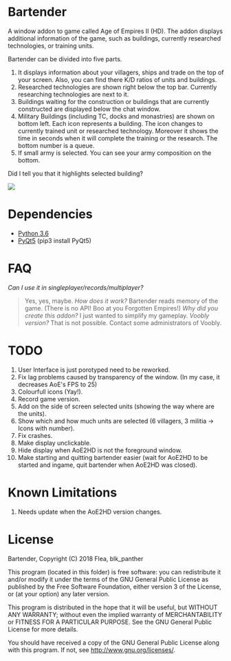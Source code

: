 # Bartender
A window addon to game called Age of Empires II (HD). The addon displays additional information of the game, such as buildings, currently researched technologies, or training units.

Bartender can be divided into five parts.
1) It displays information about your villagers, ships and trade on the top of your screen. Also, you can find there K/D ratios of units and buildings.
2) Researched technologies are shown right below the top bar. Currently researching technologies are next to it.
3) Buildings waiting for the construction or buildings that are currently constructed are displayed below the chat window.
4) Military Buildings (including TC, docks and monastries) are shown on bottom left. Each icon represents a building. The icon changes to currently trained unit or researched technology. Moreover it shows the time in seconds when it will complete the training or the research. The bottom number is a queue.
5) If small army is selected. You can see your army composition on the bottom.

Did I tell you that it highlights selected building?

![](http://flea.name/data/scrot.png)


# Dependencies
- [Python 3.6](https://www.python.org/downloads/ "Download Python | Python.org")
- [PyQt5](https://www.riverbankcomputing.com/software/pyqt/download5/) (pip3 install PyQt5)


# FAQ
*Can I use it in singleplayer/records/multiplayer?*
> Yes, yes, maybe.
*How does it work?*
> Bartender reads memory of the game. (There is no API! Boo at you Forgotten Empires!)
*Why did you create this addon?*
> I just wanted to simplify my gameplay.
*Voobly version?*
> That is not possible. Contact some administrators of Voobly.


# TODO
1) User Interface is just porotyped need to be reworked.
2) Fix lag problems caused by transparency of the window. (In my case, it decreases AoE's FPS to 25)
3) Colourfull icons (Yay!).
4) Record game version.
5) Add on the side of screen selected units (showing the way where are the units).
6) Show which and how much units are selected (6 villagers, 3 militia -> Icons with number).
7) Fix crashes.
8) Make display unclickable.
9) Hide display when AoE2HD is not the foreground window.
10) Make starting and quitting bartender easier (wait for AoE2HD to be started and ingame, quit bartender when AoE2HD was closed).


# Known Limitations
1) Needs update when the AoE2HD version changes.


# License
Bartender, Copyright (C) 2018 Flea, blk_panther

This program (located in this folder) is free software: you can redistribute it and/or modify it under the terms of the GNU General Public License as published by the Free Software Foundation, either version 3 of the License, or (at your option) any later version.

This program is distributed in the hope that it will be useful, but WITHOUT ANY WARRANTY; without even the implied warranty of MERCHANTABILITY or FITNESS FOR A PARTICULAR PURPOSE. See the GNU General Public License for more details.

You should have received a copy of the GNU General Public License along with this program.  If not, see <http://www.gnu.org/licenses/>.
